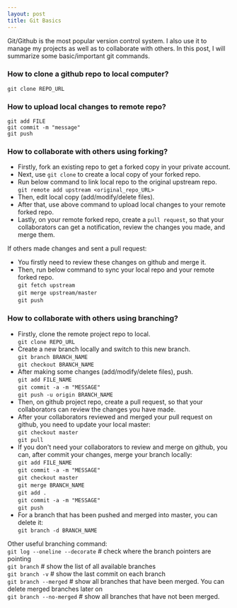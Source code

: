 ```yaml
---
layout: post
title: Git Basics
---
```


Git/Github is the most popular version control system. I also use it to manage my projects as well as to collaborate with others. In this post, I will summarize some basic/important git commands.   

### How to clone a github repo to local computer?   
`git clone REPO_URL`   

### How to upload local changes to remote repo?  
`git add FILE`   
`git commit -m "message"`   
`git push`  

### How to collaborate with others using forking?   
* Firstly, fork an existing repo to get a forked copy in your private account.  
* Next, use `git clone` to create a local copy of your forked repo.  
* Run below command to link local repo to the original upstream repo.   
`git remote add upstream <original_repo_URL>`   
* Then, edit local copy (add/modify/delete files).  
* After that, use above command to upload local changes to your remote forked repo.   
* Lastly, on your remote forked repo, create a `pull request`, so that your collaborators can get a notification, review the changes you made, and merge them.  

If others made changes and sent a pull request:  
* You firstly need to review these changes on github and merge it.  
* Then, run below command to sync your local repo and your remote forked repo.  
`git fetch upstream`   
`git merge upstream/master`   
`git push`   

### How to collaborate with others using branching?  
* Firstly, clone the remote project repo to local.  
`git clone REPO_URL`   
* Create a new branch locally and switch to this new branch.   
`git branch BRANCH_NAME`  
`git checkout BRANCH_NAME`   
* After making some changes (add/modify/delete files), push.  
`git add FILE_NAME`   
`git commit -a -m "MESSAGE"`   
`git push -u origin BRANCH_NAME`   
* Then, on github project repo, create a pull request, so that your collaborators can review the changes you have made.  
* After your collaborators reviewed and merged your pull request on github, you need to update your local master:   
`git checkout master`  
`git pull`  
* If you don't need your collaborators to review and merge on github, you can, after commit your changes, merge your branch locally:   
`git add FILE_NAME`   
`git commit -a -m "MESSAGE"`   
`git checkout master`  
`git merge BRANCH_NAME`   
`git add .`   
`git commit -a -m "MESSAGE"`   
`git push`   
* For a branch that has been pushed and merged into master, you can delete it:   
`git branch -d BRANCH_NAME`

Other useful branching command:  
`git log --oneline --decorate`  # check where the branch pointers are pointing   
`git branch`    # show the list of all available branches   
`git branch -v` # show the last commit on each branch    
`git branch --merged`  # show all branches that have been merged. You can delete merged branches later on   
`git branch --no-merged`  # show all branches that have not been merged.   
